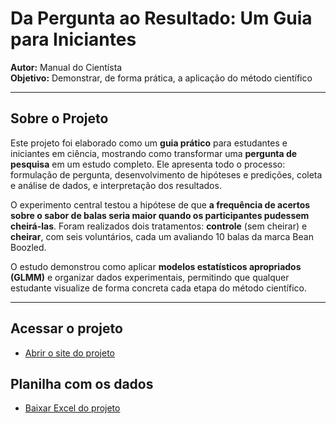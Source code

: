 # Da Pergunta ao Resultado: Um Guia para Iniciantes

**Autor:** Manual do Cientísta  
**Objetivo:** Demonstrar, de forma prática, a aplicação do método científico

---

## Sobre o Projeto

Este projeto foi elaborado como um **guia prático** para estudantes e iniciantes em ciência, mostrando como transformar uma **pergunta de pesquisa** em um estudo completo. Ele apresenta todo o processo: formulação de pergunta, desenvolvimento de hipóteses e predições, coleta e análise de dados, e interpretação dos resultados.

O experimento central testou a hipótese de que **a frequência de acertos sobre o sabor de balas seria maior quando os participantes pudessem cheirá-las**. Foram realizados dois tratamentos: **controle** (sem cheirar) e **cheirar**, com seis voluntários, cada um avaliando 10 balas da marca Bean Boozled.

O estudo demonstrou como aplicar **modelos estatísticos apropriados (GLMM)** e organizar dados experimentais, permitindo que qualquer estudante visualize de forma concreta cada etapa do método científico.

---

## Acessar o projeto

- [Abrir o site do projeto](https://manualdocientista-mc.github.io/Projeto-ensino-m-todo-cient-fico-/)

## Planilha com os dados

- [Baixar Excel do projeto](https://manualdocientista-mc.github.io/Projeto-ensino-m-todo-cient-fico-/dados-ensino-metodo-cientifico.xlsx)
